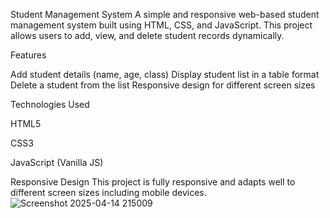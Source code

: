 Student Management System
A simple and responsive web-based student management system built using HTML, CSS, and JavaScript. This project allows users to add, view, and delete student records dynamically.

Features

Add student details (name, age, class)
Display student list in a table format
Delete a student from the list
Responsive design for different screen sizes

Technologies Used

HTML5

CSS3

JavaScript (Vanilla JS)

Responsive Design
This project is fully responsive and adapts well to different screen sizes including mobile devices.![Screenshot 2025-04-14 215009](https://github.com/user-attachments/assets/9569d433-955d-4652-98a4-e47097939252)

